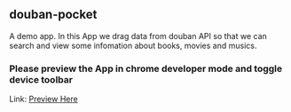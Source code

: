## douban-pocket
A demo app.
In this App we drag data from douban API so that we can search and view some infomation about books, movies and musics.

### Please preview the App in chrome developer mode and toggle device toolbar
Link: <a target='_blank' href='http://shimima13.page.imweb.io/douban-pocket/'>Preview Here</a>

